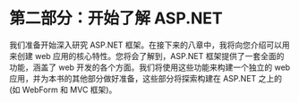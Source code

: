 # 第二部分：开始了解 ASP.NET

我们准备开始深入研究 ASP.NET 框架。在接下来的八章中，我将向您介绍可以用来创建 web 应用的核心特性。您将会了解到，ASP.NET 框架提供了一套全面的功能，涵盖了 web 开发的各个方面。我们将使用这些功能来构建一个独立的 web 应用，并为本书的其他部分做好准备，这些部分将探索构建在 ASP.NET 之上的(如 WebForm 和 MVC 框架)。

